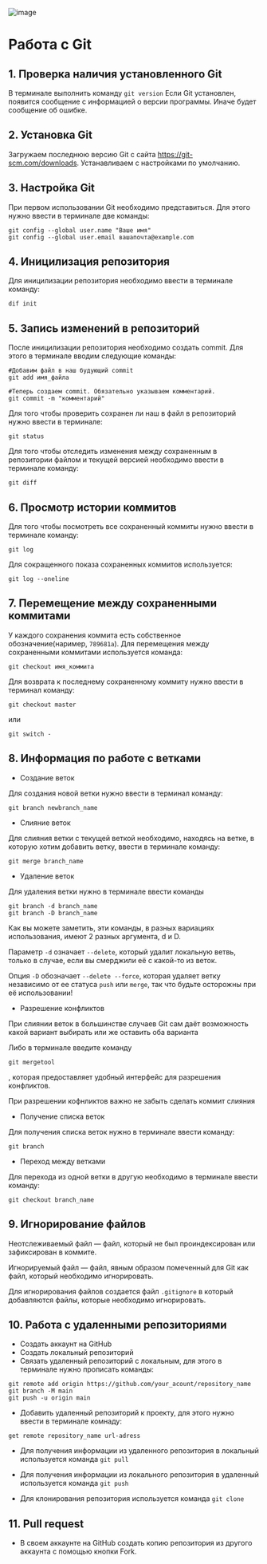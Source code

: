 ![image](https://info.algorithmia.com/hs-fs/hubfs/Imported_Blog_Media/git-support-algorithm-development-1.jpg?width=1200&height=630&name=git-support-algorithm-development-1.jpg)
# Работа с Git

## 1. Проверка наличия установленного Git
В терминале выполнить команду `git version`
Если Git установлен, появится сообщение с информацией о версии программы. Иначе будет сообщение об ошибке.

## 2. Установка Git
Загружаем последнюю версию Git с сайта https://git-scm.com/downloads.
Устанавливаем с настройками по умолчанию.

## 3. Настройка Git
При первом использовании Git необходимо представиться. Для этого нужно ввести в терминале две команды:
```
git config --global user.name "Ваше имя"
git config --global user.email вашапочта@example.com
```

## 4. Иницилизация репозитория
Для иницилизации репозитория необходимо ввести в терминале команду:
```
dif init
```

## 5. Запись изменений в репозиторий
После иницилизации репозитория необходимо создать commit. Для этого в терминале вводим следующие команды:
```
#Добавим файл в наш будующий commit
git add имя_файла

#Теперь создаем commit. Обязательно указываем комментарий.
git commit -m "комментарий"
```

Для того чтобы проверить сохранен ли наш в файл в репозиторий нужно ввести в терминале:
```
git status
```

Для того чтобы отследить изменения между сохраненным в репозитории файлом и текущей версией необходимо ввести в терминале команду:
```
git diff
```

## 6. Просмотр истории коммитов
Для того чтобы посмотреть все сохраненный коммиты нужно ввести в терминале команду:
```
git log
```
Для сокращенного показа сохраненных коммитов используется:
```
git log --oneline
```

## 7. Перемещение между сохраненными коммитами
У каждого сохранения коммита есть собственное обозначение(наример, `789681a`). Для перемещения между сохраненными коммитами используется команда:
```
git checkout имя_коммита
```

Для возврата к последнему сохраненному коммиту нужно ввести в терминал команду:
```
git checkout master
```
или
```
git switch -
```

## 8. Информация по работе с ветками

* Создание веток

Для создания новой ветки нужно ввести в терминал команду:
```
git branch newbranch_name
```

* Слияние веток

Для слияния ветки с текущей веткой необходимо, находясь на ветке, в которую хотим добавить ветку, ввести в терминале команду:
```
git merge branch_name
```

* Удаление веток

Для удаления ветки нужно в терминале ввести команды
```
git branch -d branch_name
git branch -D branch_name
```

Как вы можете заметить, эти команды, в разных вариациях использования, имеют 2 разных аргумента, d и D.

Параметр `-d` означает `--delete`, который удалит локальную ветвь, только в случае, если вы смерджили её с какой-то из веток.

Опция `-D` обозначает `--delete --force`, которая удаляет ветку независимо от ее статуса `push` или `merge`, так что будьте осторожны при её использовании!

* Разрешение конфликтов

При слиянии веток в большинстве случаев Git сам даёт возможность какой вариант выбирать или же оставить оба варианта

Либо в терминале введите команду
 ```
 git mergetool
 ```
 , которая предоставляет удобный интерфейс для разрешения конфликтов.

 При разрешении кофнликтов важно не забыть сделать коммит слияния

* Получение списка веток

Для получения списка веток нужно в терминале ввести команду:
```
git branch
```

* Переход между ветками

Для перехода из одной ветки в другую необходимо в терминале ввести команду:
```
git checkout branch_name
```

## 9. Игнорирование файлов
Неотслеживаемый файл — файл, который не был проиндексирован или зафиксирован в коммите.

Игнорируемый файл — файл, явным образом помеченный для Git как файл, который необходимо игнорировать.

Для игнорирования файлов создается файл `.gitignore` в который добавляются файлы, которые необходимо игнорировать.

## 10. Работа с удаленными репозиториями

* Создать аккаунт на GitHub
* Создать локальный репозиторий
* Связать удаленный репозиторий с локальным, для этого в терминале нужно прописать команды:
```
git remote add origin https://github.com/your_acount/repository_name
git branch -M main
git push -u origin main
```
* Добавить удаленный репозиторий к проекту, для этого нужно ввести в терминале комнаду:
```
get remote repository_name url-adress
```
* Для получения информации из удаленного репозитория в локальный используется команда `git pull`

* Для получения информации из локального репозитория в удаленный используется команда `git push`

* Для клонирования репозитория используется команда `git clone`

## 11. Pull request
* В своем аккаунте на GitHub создать копию репозитория из другого аккаунта с помощью кнопки Fork.